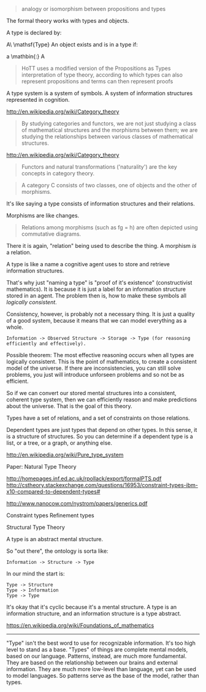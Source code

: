 
> analogy or isomorphism between propositions and types

The formal theory works with types and objects.

A type is declared by:

A\ \mathsf{Type}
An object exists and is in a type if:

a \mathbin{:} A

> HoTT uses a modified version of the Propositions as Types interpretation of type theory, according to which types can also represent propositions and terms can then represent proofs

A type system is a system of symbols. A system of information structures represented in cognition.

http://en.wikipedia.org/wiki/Category_theory

> By studying categories and functors, we are not just studying a class of mathematical structures and the morphisms between them; we are studying the relationships between various classes of mathematical structures.

http://en.wikipedia.org/wiki/Category_theory

> Functors and natural transformations ('naturality') are the key concepts in category theory.

> A category C consists of two classes, one of objects and the other of morphisms.

It's like saying a type consists of information structures and their relations.

Morphisms are like changes.

> Relations among morphisms (such as fg = h) are often depicted using commutative diagrams.

There it is again, "relation" being used to describe the thing. A morphism _is_ a relation.

A type is like a name a cognitive agent uses to store and retrieve information structures.

That's why just "naming a type" is "proof of it's existence" (constructivist mathematics). It is because it is just a label for an information structure stored in an agent. The problem then is, how to make these symbols all _logically consistent_.

Consistency, however, is probably not a necessary thing. It is just a quality of a good system, because it means that we can model everything as a whole.

```
Information -> Observed Structure -> Storage -> Type (for reasoning efficiently and effectively).
```

Possible theorem: The most effective reasoning occurs when all types are logically consistent. This is the point of mathematics, to create a consistent model of the universe. If there are inconsistencies, you can still solve problems, you just will introduce unforseen problems and so not be as efficient.

So if we can convert our stored mental structures into a consistent, coherent type system, then we can efficiently reason and make predictions about the universe. That is the goal of this theory.

Types have a set of relations, and a set of constraints on those relations.

Dependent types are just types that depend on other types. In this sense, it is a structure of structures. So you can determine if a dependent type is a list, or a tree, or a graph, or anything else.

http://en.wikipedia.org/wiki/Pure_type_system

Paper: Natural Type Theory

http://homepages.inf.ed.ac.uk/rpollack/export/formalPTS.pdf
http://cstheory.stackexchange.com/questions/16953/constraint-types-ibm-x10-compared-to-dependent-types#

http://www.nanocow.com/nystrom/papers/generics.pdf

Constraint types
Refinement types

Structural Type Theory

A type is an abstract mental structure.

So "out there", the ontology is sorta like:

```
Information -> Structure -> Type
```

In our mind the start is:

```
Type -> Structure
Type -> Information
Type -> Type
```

It's okay that it's cyclic because it's a mental structure. A type is an information structure, and an information structure is a type abstract.

https://en.wikipedia.org/wiki/Foundations_of_mathematics

---

"Type" isn't the best word to use for recognizable information. It's too high level to stand as a base. "Types" of things are complete mental models, based on our language. Patterns, instead, are much more fundamental. They are based on the relationship between our brains and external information. They are much more low-level than language, yet can be used to model languages. So patterns serve as the base of the model, rather than types.
